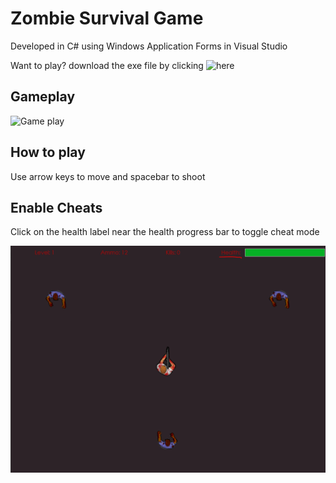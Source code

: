 # Zombie Survival Game

Developed in C# using Windows Application Forms in Visual Studio

Want to play? download the exe file by clicking ![here](https://anonfiles.com/d6O159P5yb/ZombieSurvival_exe)

## Gameplay

![Game play](ZombieSurvival/.github/game-play.gif)


## How to play

Use arrow keys to move and spacebar to shoot

## Enable Cheats

Click on the health label near the health progress bar to toggle cheat mode

![Game play](ZombieSurvival/.github/cheats.png)

